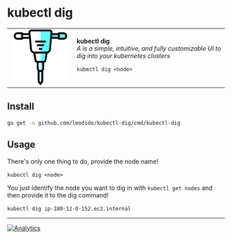 # kubectl dig

<table style="width: 100%; border-style: none;"><tr>
<td style="width: 140px; text-align: center;"><a href="https://aka.ms/vscode-remote/download/extension"><img width="128px" src="docs/img/logo.png" alt="kubectl dig logo"/></a></td>
<td>
<strong>kubectl dig</strong><br />
<i>A is a simple, intuitive, and fully customizable UI to dig into your kubernetes clusters</i><br>

```
kubectl dig <node>
```
</td>
</tr></table>


## Install


```bash
go get -u github.com/leodido/kubectl-dig/cmd/kubectl-dig
```

## Usage

There's only one thing to do, provide the node name!

```
kubectl dig <node>
```

You just identify the node you want to dig in with `kubectl get nodes` and then
provide it to the dig command!

```
kubectl dig ip-180-12-0-152.ec2.internal
```

---

[![Analytics](https://ga-beacon.appspot.com/UA-49657176-1/kubectl-dig?flat)](https://github.com/igrigorik/ga-beacon)

